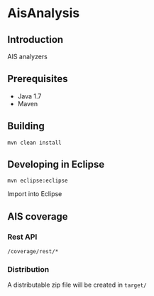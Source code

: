 # AisAnalysis #

## Introduction ##

AIS analyzers

## Prerequisites ##

* Java 1.7
* Maven

## Building ##

    mvn clean install 

## Developing in Eclipse ##

	mvn eclipse:eclipse

Import into Eclipse

## AIS coverage ##

### Rest API ###

    /coverage/rest/*

### Distribution ###

A distributable zip file will be created in `target/`


